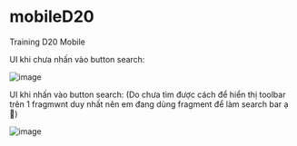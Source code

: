# mobileD20
Training D20 Mobile

UI khi chưa nhấn vào button search:

![image](https://user-images.githubusercontent.com/84552830/180347575-fb1cb886-bf35-4ac2-af54-669807122133.png)

UI khi nhấn vào button search:
(Do chưa tìm được cách để hiển thị toolbar trên 1 fragmwnt duy nhất nên em đang dùng fragment để làm search bar ạ 🥲)

![image](https://user-images.githubusercontent.com/84552830/180347545-507dc78f-471c-4ab0-b1ef-a33ee185838b.png)
